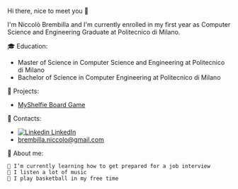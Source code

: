 Hi there, nice to meet you 👋

I'm Niccolò Brembilla and I'm currently enrolled in my first year as Computer Science and Engineering Graduate at Politecnico di Milano.

🎓 Education:

  * Master of Science in Computer Science and Engineering at Politecnico di Milano
* Bachelor of Science in Computer Engineering at Politecnico di Milano

📌 Projects:

  * [MyShelfie Board Game](https://github.com/BrembillaNiccolo/IngSw-Project-2023)

📢 Contacts:

* [![Linkedin](https://i.stack.imgur.com/gVE0j.png) LinkedIn](https://www.linkedin.com/in/niccol%C3%B2-brembilla-a4904123a/)
* brembilla.niccolo@gmail.com

👦 About me:

    🌱 I’m currently learning how to get prepared for a job interview
    🎵 I listen a lot of music
    🏃 I play basketball in my free time
    
